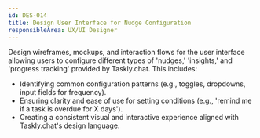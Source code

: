 ```yaml
---
id: DES-014
title: Design User Interface for Nudge Configuration
responsibleArea: UX/UI Designer
---
```

Design wireframes, mockups, and interaction flows for the user interface allowing users to configure different types of 'nudges,' 'insights,' and 'progress tracking' provided by Taskly.chat. This includes:
*   Identifying common configuration patterns (e.g., toggles, dropdowns, input fields for frequency).
*   Ensuring clarity and ease of use for setting conditions (e.g., 'remind me if a task is overdue for X days').
*   Creating a consistent visual and interactive experience aligned with Taskly.chat's design language.